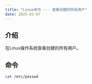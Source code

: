 ```yaml
---
title: "Linux命令 --- 查看创建的所有用户"
date: 2025-01-07
---
```


## 介绍

在Linux操作系统查看创建的所有用户。

## 命令

```bash
cat /etc/passwd
```
